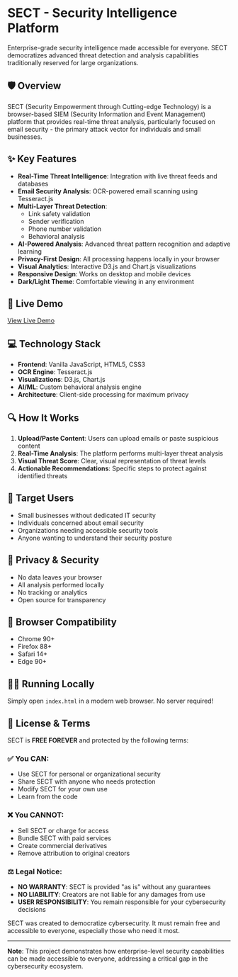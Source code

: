 # SECT - Security Intelligence Platform

Enterprise-grade security intelligence made accessible for everyone. SECT democratizes advanced threat detection and analysis capabilities traditionally reserved for large organizations.

## 🛡️ Overview

SECT (Security Empowerment through Cutting-edge Technology) is a browser-based SIEM (Security Information and Event Management) platform that provides real-time threat analysis, particularly focused on email security - the primary attack vector for individuals and small businesses.

## ✨ Key Features

- **Real-Time Threat Intelligence**: Integration with live threat feeds and databases
- **Email Security Analysis**: OCR-powered email scanning using Tesseract.js
- **Multi-Layer Threat Detection**:
  - Link safety validation
  - Sender verification
  - Phone number validation
  - Behavioral analysis
- **AI-Powered Analysis**: Advanced threat pattern recognition and adaptive learning
- **Privacy-First Design**: All processing happens locally in your browser
- **Visual Analytics**: Interactive D3.js and Chart.js visualizations
- **Responsive Design**: Works on desktop and mobile devices
- **Dark/Light Theme**: Comfortable viewing in any environment

## 🚀 Live Demo

[View Live Demo](https://chimazuruihenine.github.io/portfolio/SIEM/)

## 💻 Technology Stack

- **Frontend**: Vanilla JavaScript, HTML5, CSS3
- **OCR Engine**: Tesseract.js
- **Visualizations**: D3.js, Chart.js
- **AI/ML**: Custom behavioral analysis engine
- **Architecture**: Client-side processing for maximum privacy

## 🔍 How It Works

1. **Upload/Paste Content**: Users can upload emails or paste suspicious content
2. **Real-Time Analysis**: The platform performs multi-layer threat analysis
3. **Visual Threat Score**: Clear, visual representation of threat levels
4. **Actionable Recommendations**: Specific steps to protect against identified threats

## 🎯 Target Users

- Small businesses without dedicated IT security
- Individuals concerned about email security
- Organizations needing accessible security tools
- Anyone wanting to understand their security posture

## 🔐 Privacy & Security

- No data leaves your browser
- All analysis performed locally
- No tracking or analytics
- Open source for transparency

## 📱 Browser Compatibility

- Chrome 90+
- Firefox 88+
- Safari 14+
- Edge 90+

## 🏃‍♂️ Running Locally

Simply open `index.html` in a modern web browser. No server required!

## 📜 License & Terms

SECT is **FREE FOREVER** and protected by the following terms:

### ✅ You CAN:
- Use SECT for personal or organizational security
- Share SECT with anyone who needs protection
- Modify SECT for your own use
- Learn from the code

### ❌ You CANNOT:
- Sell SECT or charge for access
- Bundle SECT with paid services
- Create commercial derivatives
- Remove attribution to original creators

### ⚖️ Legal Notice:
- **NO WARRANTY**: SECT is provided "as is" without any guarantees
- **NO LIABILITY**: Creators are not liable for any damages from use
- **USER RESPONSIBILITY**: You remain responsible for your cybersecurity decisions

SECT was created to democratize cybersecurity. It must remain free and accessible to everyone, especially those who need it most.

---

**Note**: This project demonstrates how enterprise-level security capabilities can be made accessible to everyone, addressing a critical gap in the cybersecurity ecosystem.